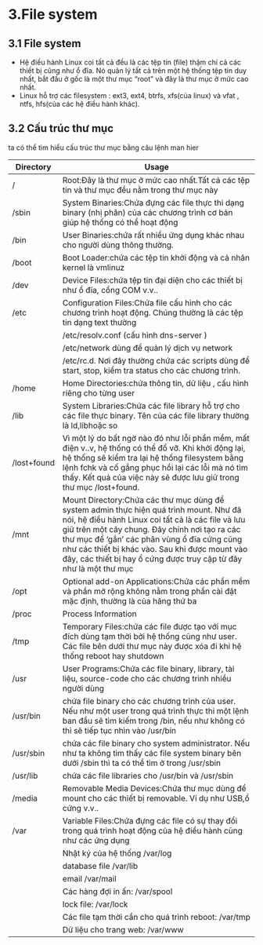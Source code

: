 # 3.File system 
## 3.1	File system
* Hệ điều hành Linux coi tất cả đều là các tệp tin (file) thậm chí cả các thiết bị cũng như ổ đĩa. Nó quản lý tất cả trên một hệ thống tệp tin duy nhất, bắt đầu ở gốc là một thư mục “root” và đây là thư mục ở mức cao nhất.
* Linux hỗ trợ các filesystem : ext3, ext4, btrfs, xfs(của linux) và vfat , ntfs, hfs(của các hệ điều hành khác).
## 3.2 Cấu trúc thư mục
ta có thể tìm hiểu cấu trúc thư mục bằng câu lệnh man hier

|Directory|	Usage|
|---------|------|
|/|Root:Đây là thư mục ở mức cao nhất.Tất cả các tệp tin và thư mục đều nằm trong thư mục này|
|/sbin|System Binaries:Chứa đựng các file thực thi dạng binary (nhị phân) của các chương trình cơ bản giúp hệ thống có thể hoạt động|
|/bin|User Binaries:chứa rất nhiều ứng dụng khác nhau cho người dùng thông thường.|
|/boot|Boot Loader:chứa các tệp tin khởi động và cả nhân kernel là vmlinuz|
|/dev|Device Files:chứa tệp tin đại diện cho các thiết bị như ổ đĩa, cổng COM v.v.. |
|/etc|Configuration Files:Chứa file cấu hình cho các chương trình hoạt động. Chúng thường là các tệp tin dạng text thường|
||/etc/resolv.conf (cấu hình dns-server )|
||/etc/network dùng để quản lý dịch vụ network|
||/etc/rc.d. Nơi đây thường chứa các scripts dùng để start, stop, kiểm tra status cho các chương trình.|
|/home|Home Directories:chứa thông tin, dữ liệu , cấu hình riêng cho từng user|
|/lib|System Libraries:Chứa các file library hỗ trợ cho các file thực binary. Tên của các file library thường là ld,libhoặc so|
|/lost+found|Vì một lý do bất ngờ nào đó như lỗi phần mềm, mất điện v..v, hệ thống có thể đổ vỡ. Khi khởi động lại, hệ thống sẽ kiểm tra lại hệ thống filesystem bằng lệnh fchk và cố gắng phục hồi lại các lỗi mà nó tìm thấy. Kết quả của việc này sẽ được lưu giữ trong thư mục /lost+found.|
|/mnt|Mount Directory:Chứa các thư mục dùng để system admin thực hiện quá trình mount. Như đã nói, hệ điều hành Linux coi tất cả là các file và lưu giữ trên một cây chung. Đây chính nơi tạo ra các thư mục để ‘gắn’ các phân vùng ổ đĩa cứng cũng như các thiết bị khác vào. Sau khi được mount vào đây, các thiết bị hay ổ cứng được truy cập từ đây như là một thư mục|
|/opt |Optional add-on Applications:Chứa các phần mềm và phần mở rộng không nằm trong phần cài đặt mặc định, thường là của hãng thứ ba|
|/proc| Process Information|Chứa đựng thông tin về quá trình xử lý của hệ thống,thông tin về các process đang chạy ,thông tin tài nguyên hệ thống|
|/tmp|Temporary Files:chứa các file được tạo với mục đích dùng tạm thời bởi hệ thống cũng như user. Các file bên dưới thư mục này được xóa đi khi hệ thống reboot hay shutdown|
|/usr|User Programs:Chứa các file binary, library, tài liệu, source-code cho các chương trình nhiều người dùng|
|/usr/bin|chứa file binary cho các chương trình của user. Nếu như một user trong quá trình thực thi một lệnh ban đầu sẽ tìm kiếm trong /bin, nếu như không có thì sẽ tiếp tục nhìn vào /usr/bin|
|/usr/sbin |chứa các file binary cho system administrator. Nếu như ta không tìm thấy các file system binary bên dưới /sbin thì ta có thể tìm ở trong /usr/sbin|
|/usr/lib| chứa các file libraries cho /usr/bin và /usr/sbin|
|/media|Removable Media Devices:Chứa thư mục dùng để mount cho các thiết bị removable. Ví dụ như USB,ổ cứng v.v..
|/var|Variable Files:Chứa đựng các file có sự thay đổi trong quá trình hoạt động của hệ điều hành cũng như các ứng dụng|
|| Nhật ký của hệ thống /var/log|
||database file /var/lib|
||email /var/mail|
||Các hàng đợi in ấn: /var/spool|
||lock file: /var/lock|
||Các file tạm thời cần cho quá trình reboot: /var/tmp|
||Dữ liệu cho trang web: /var/www|
